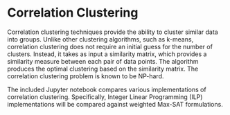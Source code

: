 Correlation Clustering
======================

Correlation clustering techniques provide the ability to cluster similar data into groups. Unlike other
clustering algorithms, such as k-means, correlation clustering does not require an initial guess for the
number of clusters. Instead, it takes as input a similarity matrix, which provides a similarity measure
between each pair of data points. The algorithm produces the optimal clustering based on the similarity
matrix. The correlation clustering problem is known to be NP-hard.

The included Jupyter notebook compares various implementations of correlation clustering. Specifically,
Integer Linear Programming (ILP) implementations will be compared against weighted Max-SAT formulations.